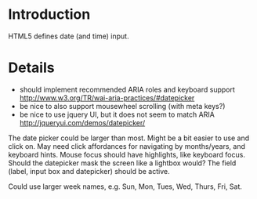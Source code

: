 # Introduction #

HTML5 defines date (and time) input.

# Details #

  * should implement recommended ARIA roles and keyboard support http://www.w3.org/TR/wai-aria-practices/#datepicker
  * be nice to also support mousewheel scrolling (with meta keys?)
  * be nice to use jquery UI, but it does not seem to match ARIA http://jqueryui.com/demos/datepicker/

The date picker could be larger than most. Might be a bit easier to use and click on. May need click affordances for navigating by months/years, and keyboard hints. Mouse focus should have highlights, like keyboard focus. Should the datepicker mask the screen like a lightbox would? The field (label, input box and datepicker) should be active.

Could use larger week names, e.g. Sun, Mon, Tues, Wed, Thurs, Fri, Sat.